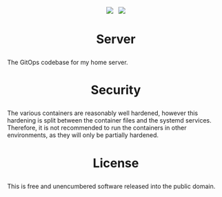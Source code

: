 <!-- This is free and unencumbered software released into the public domain -->

<p align=center>
	<img src=https://img.shields.io/github/license/ngarside/server?style=for-the-badge>
	&nbsp;
	<img src=https://img.shields.io/github/languages/top/ngarside/server?style=for-the-badge>
</p>

# <p align=center>Server

The GitOps codebase for my home server.

# <p align=center>Security

The various containers are reasonably well hardened, however this hardening is
split between the container files and the systemd services. Therefore, it is not
recommended to run the containers in other environments, as they will only be
partially hardened.

# <p align=center>License

This is free and unencumbered software released into the public domain.
